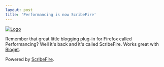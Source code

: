 ```yaml
---
layout: post
title: 'Performancing is now ScribeFire'
---
```

[![Logo](http://scribefire.com/themes/sympal_theme/logo.png)](http://scribefire.com/)  
  
Remember that great little blogging plug-in for Firefox called Performancing? Well it's back and it's called ScribeFire. Works great with [Bloget](http://blueononionsoftware.com/bloget).  


  
  


Powered by [ScribeFire](http://scribefire.com/).
